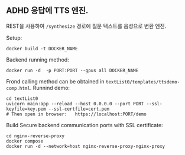 ## ADHD 응답에 TTS 엔진.

REST을 사용하여 `/synthesize` 경로에 질문 텍스트를 음성으로 변환 엔진.

Setup:
```
docker build -t DOCKER_NAME
```

Backend running method:
```
docker run -d  -p PORT:PORT --gpus all DOCKER_NAME
```

Frond calling method can be obtained in `textList0/templates/ttsdemo-comp.html`. Runnind demo:
```
cd textList0
uvicorn main:app --reload --host 0.0.0.0 --port PORT --ssl-keyfile=key.pem --ssl-certfile=cert.pem
# Then open in browser:   https://localhost:PORT/demo

```

Build Secure backend communication ports with SSL certificate:
```
cd nginx-reverse-proxy
docker compose
docker run -d --network=host nginx-reverse-proxy-nginx-proxy

```